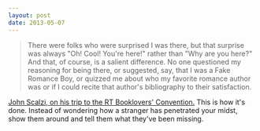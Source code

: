 ```yaml
---
layout: post
date: 2013-05-07
---
```


>There were folks who were surprised I was there, but that surprise was always "Oh! Cool! You're here!" rather than "Why are you here?" And that, of course, is a salient difference. No one questioned my reasoning for being there, or suggested, say, that I was a Fake Romance Boy, or quizzed me about who my favorite romance author was or if I could recite that author's bibliography to their satisfaction.  

[John Scalzi, on his trip to the RT Booklovers' Convention.](https://whatever.scalzi.com/2013/05/06/back-from-the-rt-booklovers-convention/) This is how it's done. Instead of wondering how a stranger has penetrated your midst, show them around and tell them what they've been missing. 
